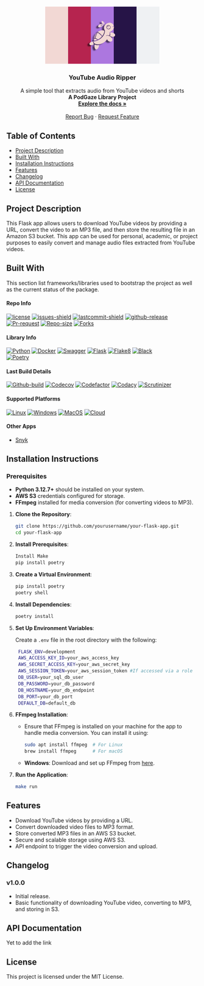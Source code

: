 <!-- PROJECT LOGO -->
<br />
<div align="center">
  <a href="https://github.com/othneildrew/Best-README-Template">
    <img src="images/github_banner.png" alt="Logo" width="300" height="150">
  </a>

  <h3 align="center">YouTube Audio Ripper </h3>

  <p align="center">
    A simple tool that extracts audio from YouTube videos and shorts
    <br />
    <b>A PodGaze Library Project</b>
    <br />
    <a href="https://github.com/CodaCrew-Code-Labs/YoutubeAudioRipper"><strong>Explore the docs »</strong></a>
    <br />
    <br />
    <a href="https://github.com/CodaCrew-Code-Labs/YoutubeAudioRipper/issues/new?labels=bug&template=bug-report---.md">Report Bug</a>
    ·
    <a href="https://github.com/CodaCrew-Code-Labs/YoutubeAudioRipper/issues/new?labels=enhancement&template=feature-request---.md">Request Feature</a>
  </p>
</div>


## Table of Contents

- [Project Description](#project-description)
- [Built With](#built-with)
- [Installation Instructions](#installation-instructions)
- [Features](#features)
- [Changelog](#changelog)
- [API Documentation](#api-documentation)
- [License](#license)


## Project Description

This Flask app allows users to download YouTube videos by providing a URL, convert the video to an MP3 file, and then store the resulting file in an Amazon S3 bucket. This app can be used for personal, academic, or project purposes to easily convert and manage audio files extracted from YouTube videos.


## Built With

This section list frameworks/libraries used to bootstrap the project as well as the current status of the package.


#### Repo Info

[![license][license]][license-url]
[![issues-shield][issues-shield]][issues-url]
[![lastcommit-shield][lastcommit-shield]][lastcommit-url] 
[![github-release][github-release]][github-release-url]
[![Pr-request][Pr-request]][Pr-request-url]
[![Repo-size][Repo-size]][Repo-size-url]
[![Forks][Forks]][Forks-url]


#### Library Info

[![Python][Python]][Python-url] 
[![Docker][Docker]][Docker-url] 
[![Swagger][Swagger]][Swagger-url] 
[![Flask][Flask]][Flask-url] 
[![Flake8][Flake8]][Flake8-url]
[![Black][Black]][Black-url]  
[![Poetry][Poetry]][Poetry-url]  


#### Last Build Details

[![Github-build][Github-build]][Github-build-url]
[![Codecov][Codecov]][Codecov-url]
[![Codefactor][Codefactor]][Codefactor-url]
[![Codacy][Codacy]][Codacy-url]
[![Scrutinizer][Scrutinizer]][Scrutinizer-url]


#### Supported Platforms

[![Linux][Linux]][Linux-url]
[![Windows][Windows]][Windows-url]
[![MacOS][MacOS]][MacOS-url]
[![Cloud][Cloud]][Cloud-url]


#### Other Apps

* [Snyk](https://app.snyk.io/org/codacrew-code-labs)


## Installation Instructions

### Prerequisites

- **Python 3.12.7+** should be installed on your system.
- **AWS S3** credentials configured for storage.
- **FFmpeg** installed for media conversion (for converting videos to MP3).

1. **Clone the Repository**:

   ```bash
   git clone https://github.com/yourusername/your-flask-app.git
   cd your-flask-app
   ```

2. **Install Prerequisites**:
    
    ```bash
    Install Make
    pip install poetry
    ```

3. **Create a Virtual Environment**:

   ```bash
   pip install poetry
   poetry shell
   ```

4. **Install Dependencies**:

   ```bash
   poetry install
   ```

5. **Set Up Environment Variables**:

   Create a `.env` file in the root directory with the following:

   ```bash
    FLASK_ENV=development
    AWS_ACCESS_KEY_ID=your_aws_access_key
    AWS_SECRET_ACCESS_KEY=your_aws_secret_key
    AWS_SESSION_TOKEN=your_aws_session_token #If accessed via a role
    DB_USER=your_sql_db_user
    DB_PASSWORD=your_db_password
    DB_HOSTNAME=your_db_endpoint
    DB_PORT=your_db_port
    DEFAULT_DB=default_db
   ```

6. **FFmpeg Installation**:

   - Ensure that FFmpeg is installed on your machine for the app to handle media conversion. You can install it using:

     ```bash
     sudo apt install ffmpeg  # For Linux
     brew install ffmpeg      # For macOS
     ```

   - **Windows**: Download and set up FFmpeg from [here](https://ffmpeg.org/download.html).

7. **Run the Application**:

   ```bash
   make run
   ```

## Features

- Download YouTube videos by providing a URL.
- Convert downloaded video files to MP3 format.
- Store converted MP3 files in an AWS S3 bucket.
- Secure and scalable storage using AWS S3.
- API endpoint to trigger the video conversion and upload.

## Changelog

### v1.0.0
- Initial release.
- Basic functionality of downloading YouTube video, converting to MP3, and storing in S3.

## API Documentation
Yet to add the link

## License

This project is licensed under the MIT License.

<!-- MARKDOWN LINKS & IMAGES -->
<!-- https://www.markdownguide.org/basic-syntax/#reference-style-links -->
[Python]: https://img.shields.io/badge/python-3.12.7-blue?style=for-the-badge&logo=python&logoColor=yellow
[Python-url]: https://www.python.org/
[Swagger]: https://img.shields.io/badge/swagger-Ready-green?style=for-the-badge&logo=swagger&logoColor=white
[Swagger-url]: https://swagger.io/
[Flask]: https://img.shields.io/badge/flask-3.0.3-black?style=for-the-badge&logo=flask
[Flask-url]: https://flask.palletsprojects.com/
[Black]: https://img.shields.io/badge/code_style-black-black?style=for-the-badge
[Black-url]: https://pypi.org/project/black/
[Flake8]: https://img.shields.io/badge/linter-flake8-yellow?style=for-the-badge
[Flake8-url]: https://flake8.pycqa.org/
[issues-shield]: https://img.shields.io/github/issues/CodaCrew-Code-Labs/YoutubeAudioRipper.svg?style=for-the-badge
[issues-url]: https://github.com/CodaCrew-Code-Labs/YoutubeAudioRipper
[lastcommit-shield]: https://img.shields.io/github/last-commit/CodaCrew-Code-Labs/YoutubeAudioRipper?style=for-the-badge
[lastcommit-url]: https://github.com/CodaCrew-Code-Labs/YoutubeAudioRipper
[github-release]: https://img.shields.io/github/v/release/CodaCrew-Code-Labs/YoutubeAudioRipper?style=for-the-badge
[github-release-url]: https://github.com/CodaCrew-Code-Labs/YoutubeAudioRipper
[license]:https://img.shields.io/badge/license-mit-green?style=for-the-badge
[license-url]:https://github.com/CodaCrew-Code-Labs/YoutubeAudioRipper/LICENSE
[docker]: https://img.shields.io/badge/docker-enabled-black?style=for-the-badge&logo=docker
[docker-url]: https://www.docker.com/
[Poetry]: https://img.shields.io/badge/dependency_management-poetry-blue?style=for-the-badge&logo=poetry&logoColor=blue
[Poetry-url]: https://python-poetry.org/
[Github-build]: https://img.shields.io/github/actions/workflow/status/CodaCrew-Code-Labs/YoutubeAudioRipper/flask-build.yml?style=for-the-badge
[Github-build-url]: https://github.com/CodaCrew-Code-Labs/YoutubeAudioRipper/actions/workflows/flask-build.yml
[Codecov]: https://img.shields.io/codecov/c/github/CodaCrew-Code-Labs/YoutubeAudioRipper/dev?style=for-the-badge
[Codecov-url]: https://github.com/CodaCrew-Code-Labs/YoutubeAudioRipper
[Pr-request]: https://img.shields.io/github/issues-pr/CodaCrew-Code-Labs/YoutubeAudioRipper?style=for-the-badge
[Pr-request-url]: https://github.com/CodaCrew-Code-Labs/YoutubeAudioRipper
[Repo-size]: https://img.shields.io/github/repo-size/CodaCrew-Code-Labs/YoutubeAudioRipper?style=for-the-badge
[Repo-size-url]: https://github.com/CodaCrew-Code-Labs/YoutubeAudioRipper
[Forks]: https://img.shields.io/github/forks/CodaCrew-Code-Labs/YoutubeAudioRipper?style=for-the-badge
[Forks-url]: https://github.com/CodaCrew-Code-Labs/YoutubeAudioRipper
[Linux]: https://img.shields.io/badge/platform-linux-brightgreen?style=for-the-badge
[Linux-url]: https://www.linux.org/
[Windows]: https://img.shields.io/badge/platform-windows-blue?style=for-the-badge
[Windows-url]:  https://www.microsoft.com/en-us/windows
[MacOS]: https://img.shields.io/badge/platform-macOS-lightgrey?style=for-the-badge
[MacOS-url]:  https://www.apple.com/macos/  
[Cloud]: https://img.shields.io/badge/platform-Cloud-orange?style=for-the-badge
[Cloud-url]: https://aws.amazon.com/cloud/
[Codefactor]: https://img.shields.io/codefactor/grade/github/CodaCrew-Code-Labs/YoutubeAudioRipper?style=for-the-badge&logo=codefactor&label=CodeFactor
[Codefactor-url]: https://www.codefactor.io/repository/github/codacrew-code-labs/youtubeaudioripper
[Codacy]: https://img.shields.io/codacy/grade/c75aad4375bc416696c80b4553f653b6/dev?style=for-the-badge&logo=codacy&label=Codacy
[Codacy-url]: https://app.codacy.com/gh/CodaCrew-Code-Labs/YoutubeAudioRipper/dashboard
[Scrutinizer]: https://img.shields.io/scrutinizer/quality/g/CodaCrew-Code-Labs/YoutubeAudioRipper?style=for-the-badge&label=Scrutinizer%20Code%20Quality
[Scrutinizer-url]: https://scrutinizer-ci.com/g/CodaCrew-Code-Labs/YoutubeAudioRipper/
